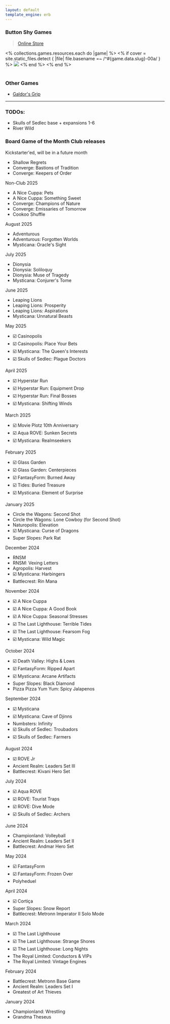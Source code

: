 ```yaml
---
layout: default
template_engine: erb
---
```


### Button Shy Games

<blockquote><a href="https://buttonshygames.com/">Online Store</a></blockquote>

<div class="covers">
  <% collections.games.resources.each do |game| %>
    <% if cover = site.static_files.detect { |file| file.basename =~ /^#{game.data.slug}-00a/ } %>
      <a href="/games/<%= game.data.slug %>"><img src="<%= cover.relative_path %>" /></a>
    <% end %>
  <% end %>
</div>
<br/>

### Other Games

- [Galdor's Grip](/games/galdors-grip/)

---

### TODOs:

- Skulls of Sedlec base + expansions 1-6
- River Wild



### Board Game of the Month Club releases

Kickstarter'ed, will be in a future month
- Shallow Regrets
- Converge: Bastions of Tradition
- Converge: Keepers of Order

Non-Club 2025
- A Nice Cuppa: Pets
- A Nice Cuppa: Something Sweet
- Converge: Champions of Nature
- Converge: Emissaries of Tomorrow
- Cookoo Shuffle

August 2025
- Adventurous
- Adventurous: Forgotten Worlds
- Mysticana: Oracle's Sight

July 2025
- Dionysia
- Dionysia: Soliloquy
- Dionysia: Muse of Tragedy
- Mysticana: Conjurer's Tome

June 2025
- Leaping Lions
- Leaping Lions: Prosperity
- Leaping Lions: Aspirations
- Mysticana: Unnatural Beasts

May 2025
- ☑️ Casinopolis
- ☑️ Casinopolis: Place Your Bets
- ☑️ Mysticana: The Queen's Interests
- ☑️ Skulls of Sedlec: Plague Doctors

April 2025
- ☑️ Hyperstar Run
- ☑️ Hyperstar Run: Equipment Drop
- ☑️ Hyperstar Run: Final Bosses
- ☑️ Mysticana: Shifting Winds

March 2025
- ☑️ Movie Plotz 10th Anniversary
- ☑️ Aqua ROVE: Sunken Secrets
- ☑️ Mysticana: Realmseekers

February 2025
- ☑️ Glass Garden
- ☑️ Glass Garden: Centerpieces
- ☑️ FantasyForm: Burned Away
- ☑️ Tides: Buried Treasure
- ☑️ Mysticana: Element of Surprise

January 2025
- Circle the Wagons: Second Shot
- Circle the Wagons: Lone Cowboy (for Second Shot)
- Naturopolis: Elevation
- ☑️ Mysticana: Curse of Dragons
- Super Slopes: Park Rat

December 2024
- RNSM
- RNSM: Vexing Letters
- Agropolis: Harvest
- ☑️ Mysticana: Harbingers
- Battlecrest: Rin Mana

November 2024
- ☑️ A Nice Cuppa
- ☑️ A Nice Cuppa: A Good Book
- ☑️ A Nice Cuppa: Seasonal Stresses
- ☑️ The Last Lighthouse: Terrible Tides
- ☑️ The Last Lighthouse: Fearsom Fog
- ☑️ Mysticana: Wild Magic

October 2024
- ☑️ Death Valley: Highs & Lows
- ☑️ FantasyForm: Ripped Apart
- ☑️ Mysticana: Arcane Artifacts
- Super Slopes: Black Diamond
- Pizza Pizza Yum Yum: Spicy Jalapenos

September 2024
- ☑️ Mysticana
- ☑️ Mysticana: Cave of Djinns
- Numbsters: Infinity
- ☑️ Skulls of Sedlec: Troubadors
- ☑️ Skulls of Sedlec: Farmers

August 2024
- ☑️ ROVE Jr
- Ancient Realm: Leaders Set III
- Battlecrest: Kivani Hero Set

July 2024
- ☑️ Aqua ROVE
- ☑️ ROVE: Tourist Traps
- ☑️ ROVE: Dive Mode
- ☑️ Skulls of Sedlec: Archers

June 2024
- Championland: Volleyball
- Ancient Realm: Leaders Set II
- Battlecrest: Andmar Hero Set

May 2024
- ☑️ FantasyForm
- ☑️ FantasyForm: Frozen Over
- Polyheduel

April 2024
- ☑️ Cortiça
- Super Slopes: Snow Report
- Battlecrest: Metronn Imperator II Solo Mode

March 2024
- ☑️ The Last Lighthouse
- ☑️ The Last Lighthouse: Strange Shores
- ☑️ The Last Lighthouse: Long Nights
- The Royal Limited: Conductors & VIPs
- The Royal Limited: Vintage Engines

February 2024
- Battlecrest: Metronn Base Game
- Ancient Realm: Leaders Set I
- Greatest of Art Thieves

January 2024
- Championland: Wrestling
- Grandma Theseus
